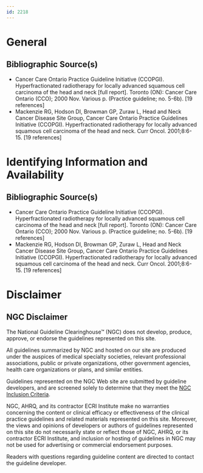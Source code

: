 ```yaml
---
id: 2218
---
```


# General

## Bibliographic Source(s)

- Cancer Care Ontario Practice Guideline Initiative (CCOPGI). Hyperfractionated radiotherapy for locally advanced squamous cell carcinoma of the head and neck [full report]. Toronto (ON): Cancer Care Ontario (CCO); 2000 Nov. Various p. (Practice guideline; no. 5-6b). [19 references]
- Mackenzie RG, Hodson DI, Browman GP, Zuraw L, Head and Neck Cancer Disease Site Group, Cancer Care Ontario Practice Guidelines Initiative (CCOPGI). Hyperfractionated radiotherapy for locally advanced squamous cell carcinoma of the head and neck. Curr Oncol. 2001;8:6-15. [19 references]

# Identifying Information and Availability

## Bibliographic Source(s)

- Cancer Care Ontario Practice Guideline Initiative (CCOPGI). Hyperfractionated radiotherapy for locally advanced squamous cell carcinoma of the head and neck [full report]. Toronto (ON): Cancer Care Ontario (CCO); 2000 Nov. Various p. (Practice guideline; no. 5-6b). [19 references]
- Mackenzie RG, Hodson DI, Browman GP, Zuraw L, Head and Neck Cancer Disease Site Group, Cancer Care Ontario Practice Guidelines Initiative (CCOPGI). Hyperfractionated radiotherapy for locally advanced squamous cell carcinoma of the head and neck. Curr Oncol. 2001;8:6-15. [19 references]

# Disclaimer

## NGC Disclaimer

The National Guideline Clearinghouse™ (NGC) does not develop, produce, approve, or endorse the guidelines represented on this site.

All guidelines summarized by NGC and hosted on our site are produced under the auspices of medical specialty societies, relevant professional associations, public or private organizations, other government agencies, health care organizations or plans, and similar entities.

Guidelines represented on the NGC Web site are submitted by guideline developers, and are screened solely to determine that they meet the [NGC Inclusion Criteria](/help-and-about/summaries/inclusion-criteria).

NGC, AHRQ, and its contractor ECRI Institute make no warranties concerning the content or clinical efficacy or effectiveness of the clinical practice guidelines and related materials represented on this site. Moreover, the views and opinions of developers or authors of guidelines represented on this site do not necessarily state or reflect those of NGC, AHRQ, or its contractor ECRI Institute, and inclusion or hosting of guidelines in NGC may not be used for advertising or commercial endorsement purposes.

Readers with questions regarding guideline content are directed to contact the guideline developer.

